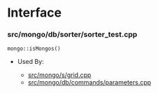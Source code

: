
# Interface

### src/mongo/db/sorter/sorter\_test.cpp

<div></div>

    mongo::isMongos()

- Used By:

    - [src/mongo/s/grid.cpp](../sharding)
    - [src/mongo/db/commands/parameters.cpp](../database\_commands)
